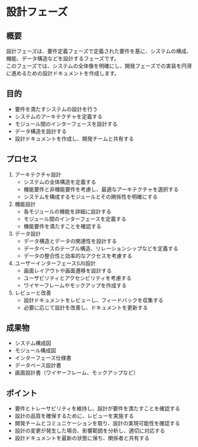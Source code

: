# 設計フェーズ

## 概要

設計フェーズは、要件定義フェーズで定義された要件を基に、システムの構成、機能、データ構造などを設計するフェーズです。  
このフェーズでは、システムの全体像を明確にし、開発フェーズでの実装を円滑に進めるための設計ドキュメントを作成します。

## 目的

- 要件を満たすシステムの設計を行う
- システムのアーキテクチャを定義する
- モジュール間のインターフェースを設計する
- データ構造を設計する
- 設計ドキュメントを作成し、開発チームと共有する

## プロセス

1. アーキテクチャ設計
   - システムの全体構造を定義する
   - 機能要件と非機能要件を考慮し、最適なアーキテクチャを選択する
   - システムを構成するモジュールとその関係性を明確にする
2. 機能設計
   - 各モジュールの機能を詳細に設計する
   - モジュール間のインターフェースを定義する
   - 機能要件を満たすことを確認する
3. データ設計
   - データ構造とデータの関連性を設計する
   - データベースのテーブル構造、リレーションシップなどを定義する
   - データの整合性と効率的なアクセスを考慮する
4. ユーザーインターフェース(UI)設計
   - 画面レイアウトや画面遷移を設計する
   - ユーザビリティとアクセシビリティを考慮する
   - ワイヤーフレームやモックアップを作成する
5. レビューと改善
   - 設計ドキュメントをレビューし、フィードバックを収集する
   - 必要に応じて設計を改善し、ドキュメントを更新する

## 成果物

- システム構成図
- モジュール構成図
- インターフェース仕様書
- データベース設計書
- 画面設計書（ワイヤーフレーム、モックアップなど）

## ポイント

- 要件とトレーサビリティを維持し、設計が要件を満たすことを確認する
- 設計の品質を確保するために、レビューを実施する
- 開発チームとコミュニケーションを取り、設計の実現可能性を確認する
- 設計の変更が発生した場合、影響範囲を分析し、適切に対応する
- 設計ドキュメントを最新の状態に保ち、関係者と共有する
